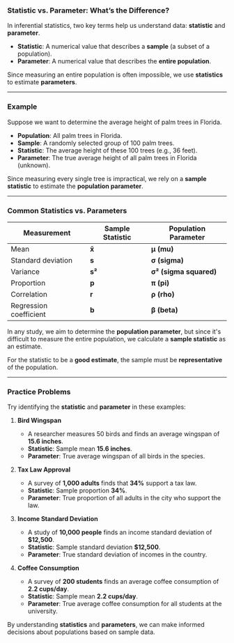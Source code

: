 ### **Statistic vs. Parameter: What’s the Difference?**  

In inferential statistics, two key terms help us understand data: **statistic** and **parameter**.  

- **Statistic**: A numerical value that describes a **sample** (a subset of a population).  
- **Parameter**: A numerical value that describes the **entire population**.  

Since measuring an entire population is often impossible, we use **statistics** to estimate **parameters**.  

---

### **Example**  
Suppose we want to determine the average height of palm trees in Florida.  

- **Population**: All palm trees in Florida.  
- **Sample**: A randomly selected group of 100 palm trees.  
- **Statistic**: The average height of these 100 trees (e.g., 36 feet).  
- **Parameter**: The true average height of all palm trees in Florida (unknown).  

Since measuring every single tree is impractical, we rely on a **sample statistic** to estimate the **population parameter**.  

---

### **Common Statistics vs. Parameters**  

| Measurement | Sample Statistic | Population Parameter |
|------------|----------------|-------------------|
| Mean | **x̄** | **μ (mu)** |
| Standard deviation | **s** | **σ (sigma)** |
| Variance | **s²** | **σ² (sigma squared)** |
| Proportion | **p** | **π (pi)** |
| Correlation | **r** | **ρ (rho)** |
| Regression coefficient | **b** | **β (beta)** |

In any study, we aim to determine the **population parameter**, but since it's difficult to measure the entire population, we calculate a **sample statistic** as an estimate.  

For the statistic to be a **good estimate**, the sample must be **representative** of the population.  

---

### **Practice Problems**  

Try identifying the **statistic** and **parameter** in these examples:  

1. **Bird Wingspan**  
   - A researcher measures 50 birds and finds an average wingspan of **15.6 inches**.  
   - **Statistic**: Sample mean **15.6 inches**.  
   - **Parameter**: True average wingspan of all birds in the species.  

2. **Tax Law Approval**  
   - A survey of **1,000 adults** finds that **34%** support a tax law.  
   - **Statistic**: Sample proportion **34%**.  
   - **Parameter**: True proportion of all adults in the city who support the law.  

3. **Income Standard Deviation**  
   - A study of **10,000 people** finds an income standard deviation of **$12,500**.  
   - **Statistic**: Sample standard deviation **$12,500**.  
   - **Parameter**: True standard deviation of incomes in the country.  

4. **Coffee Consumption**  
   - A survey of **200 students** finds an average coffee consumption of **2.2 cups/day**.  
   - **Statistic**: Sample mean **2.2 cups/day**.  
   - **Parameter**: True average coffee consumption for all students at the university.  

By understanding **statistics** and **parameters**, we can make informed decisions about populations based on sample data.